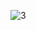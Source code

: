 ![3](https://github.com/Adityaraj05/LeetCode/assets/118068294/a2e1b546-2983-43fa-9f89-ce851d35bc9a)
